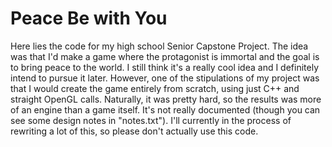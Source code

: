 # Peace Be with You

Here lies the code for my high school Senior Capstone Project. The idea was that I'd make a game where the protagonist is immortal and the goal is to bring peace to the world. I still think it's a really cool idea and I definitely intend to pursue it later. However, one of the stipulations of my project was that I would create the game entirely from scratch, using just C++ and straight OpenGL calls. Naturally, it was pretty hard, so the results was more of an engine than a game itself. It's not really documented (though you can see some design notes in "notes.txt"). I'll currently in the process of rewriting a lot of this, so please don't actually use this code.